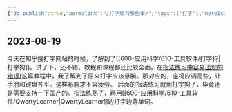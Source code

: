 ```yaml
---
{"dg-publish":true,"permalink":"/打字练习那些事/","tags":["打字"],"noteIcon":""}
---
```



## 2023-08-19

今天在知乎搜打字网站的时候，了解到了[[600-应用科学/610-工具软件/打字狗\|打字狗]]。试了下，还不错。教程和课程都还比较全面。在[指法练习中容易出现的错误)](https://dazigo.vip/course/1517171523204476930)这篇教程中，我了解到了原来打字应该悬腕。那对应的，座椅应调高些，让手肘和键盘齐平。这样悬腕才不容疲劳。
后面的指法练习就用打字狗了，毕竟还是需要支持一下国产的。指法练熟了，再用[[600-应用科学/610-工具软件/QwertyLearner\|QwertyLearner]]边打字边背单词。